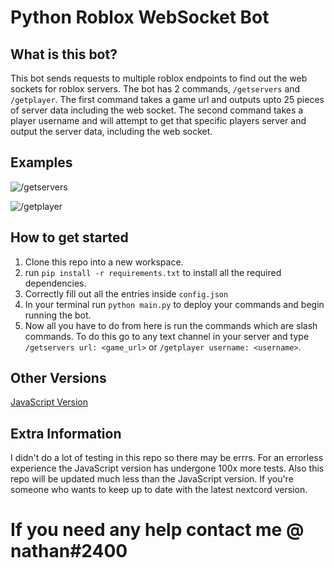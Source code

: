 # Python Roblox WebSocket Bot

## What is this bot?
This bot sends requests to multiple roblox endpoints to find out the web sockets for roblox servers. The bot has 2 commands, `/getservers` and `/getplayer`. The first command takes a game url and outputs upto 25 pieces of server data including the web socket. The second command takes a player username and will attempt to get that specific players server and output the server data, including the web socket.

## Examples
![/getservers](https://user-images.githubusercontent.com/79481053/204273185-3a09640a-25ab-4ebc-8446-d2c174bdd773.png)


![/getplayer](https://user-images.githubusercontent.com/79481053/204272946-893e4aad-aa1d-44b9-b7f7-57639d69feba.png)


## How to get started
1. Clone this repo into a new workspace.
2. run `pip install -r requirements.txt` to install all the required dependencies.
3. Correctly fill out all the entries inside `config.json`
4. In your terminal run `python main.py` to deploy your commands and begin running the bot.
5. Now all you have to do from here is run the commands which are slash commands. To do this go to any text channel in your server and type `/getservers url: <game_url>` or `/getplayer username: <username>`.

## Other Versions
[JavaScript Version](https://github.com/nwith6/Roblox-WebSocket-Bot)

## Extra Information
I didn't do a lot of testing in this repo so there may be errrs. For an errorless experience the JavaScript version has undergone 100x more tests. Also this repo will be updated much less than the JavaScript version. If you're someone who wants to keep up to date with the latest nextcord version.

# If you need any help contact me @ nathan#2400

